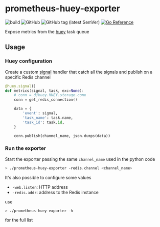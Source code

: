 # prometheus-huey-exporter

![build](https://github.com/mcosta74/prometheus-huey-exporter/actions/workflows/build.yml/badge.svg)
![GitHub](https://img.shields.io/github/license/mcosta74/prometheus-huey-exporter)
![GitHub tag (latest SemVer)](https://img.shields.io/github/v/tag/mcosta74/prometheus-huey-exporter) [![Go Reference](https://pkg.go.dev/badge/github.com/mcosta74/prometheus-huey-exporter.svg)](https://pkg.go.dev/github.com/mcosta74/prometheus-huey-exporter)

Expose metrics from the [huey](https://huey.readthedocs.io/en/latest/) task queue


## Usage

### Huey configuration

Create a custom [signal](https://huey.readthedocs.io/en/latest/signals.html) handler that catch all the signals and publish on a specific Redis channel

```py
@huey.signal()
def metrics(signal, task, exc=None):
    # conn = djhuey.HUEY.storage.conn
    conn = get_redis_connection()

    data = {
        'event': signal,
        'task_name': task.name,
        'task_id': task.id,
    }

    conn.publish(channel_name, json.dumps(data))
```


### Run the exporter

Start the exporter passing the same `channel_name` used in the python code

```sh
> ./prometheus-huey-exporter -redis.channel <channel_name>
```

It's also possible to configure some values

- `-web.listen`: HTTP address 
- `-redis.addr`: address to the Redis instance

use

```sh
> ./prometheus-huey-exporter -h
```

for the full list
